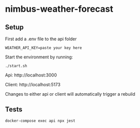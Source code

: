 # nimbus-weather-forecast

## Setup

First add a .env file to the api folder

```text
WEATHER_API_KEY=paste your key here
```


Start the environment by running:

```shell
./start.sh
```

Api: http://localhost:3000

Client: http://localhost:5173


Changes to either api or client will automatically trigger a rebuild


## Tests

```shell
docker-compose exec api npx jest
```
